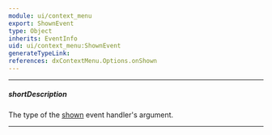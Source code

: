 ```yaml
---
module: ui/context_menu
export: ShownEvent
type: Object
inherits: EventInfo
uid: ui/context_menu:ShownEvent
generateTypeLink: 
references: dxContextMenu.Options.onShown
---
```

---
##### shortDescription
The type of the [shown]({basewidgetpath}/Events/#shown) event handler's argument.

---
<!-- Description goes here -->